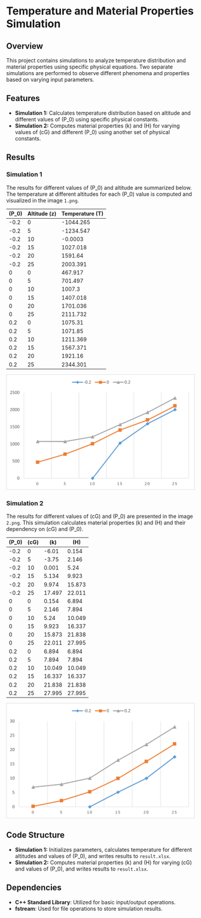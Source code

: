 # Temperature and Material Properties Simulation

## Overview
This project contains simulations to analyze temperature distribution and material properties using specific physical equations. Two separate simulations are performed to observe different phenomena and properties based on varying input parameters.

## Features
- **Simulation 1:** Calculates temperature distribution based on altitude and different values of \(P_0\) using specific physical constants.
- **Simulation 2:** Computes material properties \(k\) and \(H\) for varying values of \(cG\) and different \(P_0\) using another set of physical constants.

## Results

### Simulation 1
The results for different values of \(P_0\) and altitude are summarized below. The temperature at different altitudes for each \(P_0\) value is computed and visualized in the image `1.png`.

| \(P_0\) | Altitude (z) | Temperature (T) |
|---------|--------------|------------------|
| -0.2    | 0            | -1044.265        |
| -0.2    | 5            | -1234.547        |
| -0.2    | 10           | -0.0003          |
| -0.2    | 15           | 1027.018         |
| -0.2    | 20           | 1591.64          |
| -0.2    | 25           | 2003.391         |
| 0       | 0            | 467.917          |
| 0       | 5            | 701.497          |
| 0       | 10           | 1007.3           |
| 0       | 15           | 1407.018         |
| 0       | 20           | 1701.036         |
| 0       | 25           | 2111.732         |
| 0.2     | 0            | 1075.31          |
| 0.2     | 5            | 1071.85          |
| 0.2     | 10           | 1211.369         |
| 0.2     | 15           | 1567.371         |
| 0.2     | 20           | 1921.16          |
| 0.2     | 25           | 2344.301         |

![Simulation 1 Result](1.png)

### Simulation 2
The results for different values of \(cG\) and \(P_0\) are presented in the image `2.png`. This simulation calculates material properties \(k\) and \(H\) and their dependency on \(cG\) and \(P_0\).

| \(P_0\) | \(cG\) | \(k\) | \(H\) |
|---------|--------|-------|-------|
| -0.2    | 0      | -6.01 | 0.154 |
| -0.2    | 5      | -3.75 | 2.146 |
| -0.2    | 10     | 0.001 | 5.24  |
| -0.2    | 15     | 5.134 | 9.923 |
| -0.2    | 20     | 9.974 | 15.873|
| -0.2    | 25     | 17.497| 22.011|
| 0       | 0      | 0.154 | 6.894 |
| 0       | 5      | 2.146 | 7.894 |
| 0       | 10     | 5.24  | 10.049|
| 0       | 15     | 9.923 | 16.337|
| 0       | 20     | 15.873| 21.838|
| 0       | 25     | 22.011| 27.995|
| 0.2     | 0      | 6.894 | 6.894 |
| 0.2     | 5      | 7.894 | 7.894 |
| 0.2     | 10     | 10.049| 10.049|
| 0.2     | 15     | 16.337| 16.337|
| 0.2     | 20     | 21.838| 21.838|
| 0.2     | 25     | 27.995| 27.995|

![Simulation 2 Result](2.png)

## Code Structure
- **Simulation 1:** Initializes parameters, calculates temperature for different altitudes and values of \(P_0\), and writes results to `result.xlsx`.
- **Simulation 2:** Computes material properties \(k\) and \(H\) for varying \(cG\) and values of \(P_0\), and writes results to `result.xlsx`.

## Dependencies
- **C++ Standard Library**: Utilized for basic input/output operations.
- **fstream**: Used for file operations to store simulation results.

